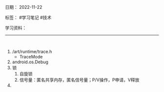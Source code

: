 日期： 2022-11-22

标签： #学习笔记 #技术

学习资料： 


---
<br>

1. /art/runtime/trace.h
	- TraceMode 
2. android.os.Debug
3. 锁
	1. 自旋锁
	2. 信号量：匿名共享内存，匿名信号量；P/V操作，P申请，V释放
4. 